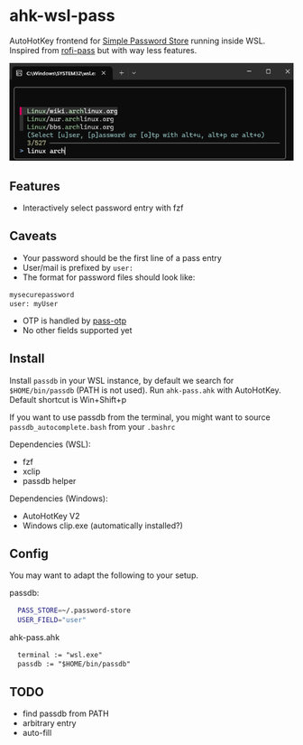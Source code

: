 # ahk-wsl-pass

AutoHotKey frontend for [Simple Password Store](https://www.passwordstore.org) running inside WSL.
Inspired from [rofi-pass](https://github.com/carnager/rofi-pass) but with way less features.

![Prompt Example](res/arch-prompt.png)

## Features
 - Interactively select password entry with fzf

## Caveats
 - Your password should be the first line of a pass entry
 - User/mail is prefixed by `user:`
 - The format for password files should look like:
```
mysecurepassword
user: myUser
```
 - OTP is handled by [pass-otp](https://github.com/tadfisher/pass-otp)
 - No other fields supported yet

## Install

Install `passdb` in your WSL instance, by default we search for `$HOME/bin/passdb` (PATH is not
used). Run `ahk-pass.ahk` with AutoHotKey. Default shortcut is Win+Shift+p

If you want to use passdb from the terminal, you might want to source `passdb_autocomplete.bash`
from your `.bashrc`

Dependencies (WSL):
  - fzf
  - xclip
  - passdb helper

Dependencies (Windows):
  - AutoHotKey V2
  - Windows clip.exe (automatically installed?)

## Config

You may want to adapt the following to your setup.

passdb:
```bash
  PASS_STORE=~/.password-store
  USER_FIELD="user"
```

ahk-pass.ahk
```ahk
  terminal := "wsl.exe"
  passdb := "$HOME/bin/passdb"
```


## TODO
 - find passdb from PATH
 - arbitrary entry
 - auto-fill
